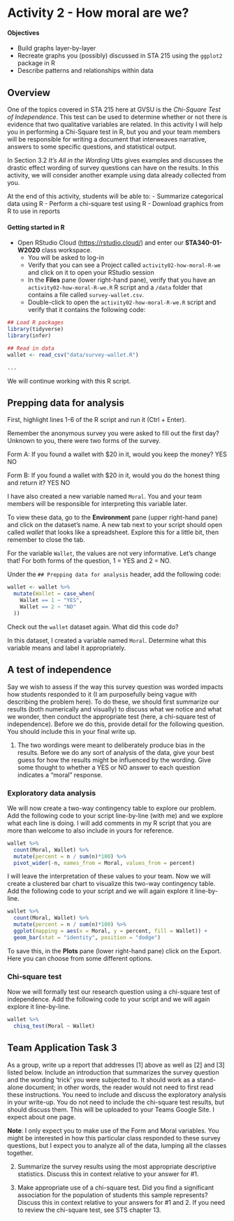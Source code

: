Activity 2 - How moral are we?
================

#### Objectives

  - Build graphs layer-by-layer
  - Recreate graphs you (possibly) discussed in STA 215 using the
    `ggplot2` package in R
  - Describe patterns and relationships within data

## Overview

One of the topics covered in STA 215 here at GVSU is the *Chi-Square
Test of Independence*. This test can be used to determine whether or not
there is evidence that two qualitative variables are related. In this
activity I will help you in performing a Chi-Square test in R, but you
and your team members will be responsible for writing a document that
interweaves narrative, answers to some specific questions, and
statistical output.

In Section 3.2 *It’s All in the Wording* Utts gives examples and
discusses the drastic effect wording of survey questions can have on the
results. In this activity, we will consider another example using data
already collected from you.

At the end of this activity, students will be able to: - Summarize
categorical data using R - Perform a chi-square test using R - Download
graphics from R to use in reports

#### Getting started in R

  - Open RStudio Cloud (<https://rstudio.cloud/>) and enter our
    **STA340-01-W2020** class workspace.
      - You will be asked to log-in
      - Verify that you can see a Project called
        `activity02-how-moral-R-we` and click on it to open your RStudio
        session
      - In the **Files** pane (lower right-hand pane), verify that you
        have an `activity02-how-moral-R-we.R` R script and a `/data`
        folder that contains a file called `survey-wallet.csv`.
      - Double-click to open the `activity02-how-moral-R-we.R` script
        and verify that it contains the following code:

<!-- end list -->

``` r
## Load R packages
library(tidyverse)
library(infer)

## Read in data
wallet <- read_csv("data/survey-wallet.R")

...
```

We will continue working with this R script.

## Prepping data for analysis

First, highlight lines 1-6 of the R script and run it (Ctrl + Enter).

Remember the anonymous survey you were asked to fill out the first day?
Unknown to you, there were two forms of the survey.

Form A: If you found a wallet with $20 in it, would you keep the money?
YES NO

Form B: If you found a wallet with $20 in it, would you do the honest
thing and return it? YES NO

I have also created a new variable named `Moral`. You and your team
members will be responsible for interpreting this variable later.

To view these data, go to the **Environment** pane (upper right-hand
pane) and click on the dataset’s name. A new tab next to your script
should open called *wallet* that looks like a spreadsheet. Explore this
for a little bit, then remember to close the tab.

For the variable `Wallet`, the values are not very informative. Let’s
change that\! For both forms of the question, 1 = YES and 2 = NO.

Under the `## Prepping data for analysis` header, add the following
code:

``` r
wallet <- wallet %>% 
  mutate(Wallet = case_when(
    Wallet == 1 ~ "YES",
    Wallet == 2 ~ "NO"
  ))
```

Check out the `wallet` dataset again. What did this code do?

In this dataset, I created a variable named `Moral`. Determine what this
variable means and label it appropriately.

## A test of independence

Say we wish to assess if the way this survey question was worded impacts
how students responded to it (I am purposefully being vague with
describing the problem here). To do these, we should first summarize our
results (both numerically and visually) to discuss what we notice and
what we wonder, then conduct the appropriate test (here, a chi-square
test of independence). Before we do this, provide detail for the
following question. You should include this in your final write up.

1.  The two wordings were meant to deliberately produce bias in the
    results. Before we do any sort of analysis of the data, give your
    best guess for how the results might be influenced by the wording.
    Give some thought to whether a YES or NO answer to each question
    indicates a “moral” response.

### Exploratory data analysis

We will now create a two-way contingency table to explore our problem.
Add the following code to your script line-by-line (with me) and we
explore what each line is doing. I will add comments in my R script that
you are more than welcome to also include in yours for reference.

``` r
wallet %>% 
  count(Moral, Wallet) %>% 
  mutate(percent = n / sum(n)*100) %>% 
  pivot_wider(-n, names_from = Moral, values_from = percent)
```

I will leave the interpretation of these values to your team. Now we
will create a clustered bar chart to visualize this two-way contingency
table. Add the following code to your script and we will again explore
it line-by-line.

``` r
wallet %>% 
  count(Moral, Wallet) %>% 
  mutate(percent = n / sum(n)*100) %>% 
  ggplot(mapping = aes(x = Moral, y = percent, fill = Wallet)) +
  geom_bar(stat = "identity", position = "dodge")
```

To save this, in the **Plots** pane (lower right-hand pane) click on the
Export. Here you can choose from some different options.

### Chi-square test

Now we will formally test our research question using a chi-square test
of independence. Add the following code to your script and we will again
explore it line-by-line.

``` r
wallet %>% 
  chisq_test(Moral ~ Wallet)
```

## Team Application Task 3

As a group, write up a report that addresses \[1\] above as well as
\[2\] and \[3\] listed below. Include an introduction that summarizes
the survey question and the wording ‘trick’ you were subjected to. It
should work as a stand-alone document; in other words, the reader would
not need to first read these instructions. You need to include and
discuss the exploratory analysis in your write-up. You do not need to
include the chi-square test results, but should discuss them. This will
be uploaded to your Teams Google Site. I expect about one page.

**Note**: I only expect you to make use of the Form and Moral variables.
You might be interested in how this particular class responded to these
survey questions, but I expect you to analyze all of the data, lumping
all the classes together.

2.  Summarize the survey results using the most appropriate descriptive
    statistics. Discuss this in context relative to your answer for \#1.

3.  Make appropriate use of a chi-square test. Did you find a
    significant association for the population of students this sample
    represents? Discuss this in context relative to your answers for \#1
    and 2. If you need to review the chi-square test, see STS chapter
    13.
